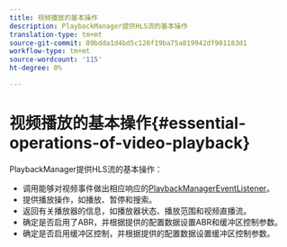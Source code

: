 ```yaml
---
title: 视频播放的基本操作
description: PlaybackManager提供HLS流的基本操作
translation-type: tm+mt
source-git-commit: 89bdda1d4bd5c126f19ba75a819942df901183d1
workflow-type: tm+mt
source-wordcount: '115'
ht-degree: 0%

---
```



# 视频播放的基本操作{#essential-operations-of-video-playback}

PlaybackManager提供HLS流的基本操作：

* 调用能够对视频事件做出相应响应的[PlaybackManagerEventListener](https://help.adobe.com/en_US/primetime/api/reference_implementation/android/javadoc/com/adobe/primetime/reference/manager/PlaybackManager.PlaybackManagerEventListener.html)。
* 提供播放操作，如播放、暂停和搜索。
* 返回有关播放器的信息，如播放器状态、播放范围和视频直播流。
* 确定是否启用了ABR，并根据提供的配置数据设置ABR和缓冲区控制参数。
* 确定是否启用缓冲区控制，并根据提供的配置数据设置缓冲区控制参数。